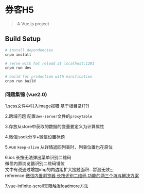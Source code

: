 # 券客H5

> A Vue.js project

## Build Setup

``` bash
# install dependencies
cnpm install

# serve with hot reload at localhost:1201
cnpm run dev

# build for production with minification
cnpm run build
```

### 问题集锦 (vue2.0)

1.scss文件中引入image报错
基于根目录(??)

2.跨域问题
配置`dev-server`文件的`proxyTable`

3.存放从store中获取的数据的变量要定义为计算属性

4.微信jssdk分享+微信设置标题  

5.vue `keep-alive` 从详情返回列表时，列表位置也在原位  

6.ios 长按无法弹出菜单识别二维码  
微信内置浏览器识别二维码错位  
文中有说通过增加img的内边距扩大接触面积...暂测无效;;;  
reference:[微信内置浏览器 长按识别二维码 功能的两三个坑与解决方案](http://devework.com/weixin-qrcode-bug2.html)    

7.vue-infinite-scroll无限触发loadmore方法
